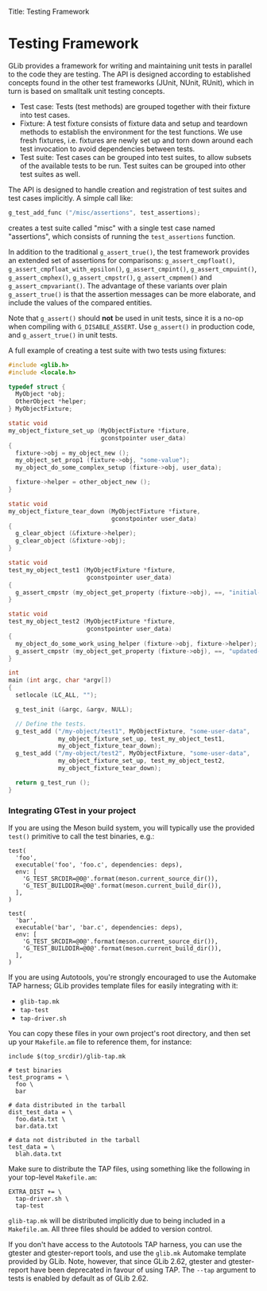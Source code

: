 Title: Testing Framework

# Testing Framework

GLib provides a framework for writing and maintaining unit tests in parallel
to the code they are testing. The API is designed according to established
concepts found in the other test frameworks (JUnit, NUnit, RUnit), which in
turn is based on smalltalk unit testing concepts.

- Test case: Tests (test methods) are grouped together with their fixture
  into test cases.
- Fixture: A test fixture consists of fixture data and setup and teardown
  methods to establish the environment for the test functions. We use fresh
  fixtures, i.e. fixtures are newly set up and torn down around each test
  invocation to avoid dependencies between tests.
- Test suite: Test cases can be grouped into test suites, to allow subsets
  of the available tests to be run. Test suites can be grouped into other
  test suites as well.

The API is designed to handle creation and registration of test suites and
test cases implicitly. A simple call like:

```c
g_test_add_func ("/misc/assertions", test_assertions);
```

creates a test suite called "misc" with a single test case named
"assertions", which consists of running the `test_assertions` function.

In addition to the traditional `g_assert_true()`, the test framework
provides an extended set of assertions for comparisons:
`g_assert_cmpfloat()`, `g_assert_cmpfloat_with_epsilon()`,
`g_assert_cmpint()`, `g_assert_cmpuint()`, `g_assert_cmphex()`,
`g_assert_cmpstr()`, `g_assert_cmpmem()` and `g_assert_cmpvariant()`. The
advantage of these variants over plain `g_assert_true()` is that the
assertion messages can be more elaborate, and include the values of the
compared entities.

Note that `g_assert()` should **not** be used in unit tests, since it is a
no-op when compiling with `G_DISABLE_ASSERT`. Use `g_assert()` in production
code, and `g_assert_true()` in unit tests.

A full example of creating a test suite with two tests using fixtures:

```c
#include <glib.h>
#include <locale.h>

typedef struct {
  MyObject *obj;
  OtherObject *helper;
} MyObjectFixture;

static void
my_object_fixture_set_up (MyObjectFixture *fixture,
                          gconstpointer user_data)
{
  fixture->obj = my_object_new ();
  my_object_set_prop1 (fixture->obj, "some-value");
  my_object_do_some_complex_setup (fixture->obj, user_data);

  fixture->helper = other_object_new ();
}

static void
my_object_fixture_tear_down (MyObjectFixture *fixture,
                             gconstpointer user_data)
{
  g_clear_object (&fixture->helper);
  g_clear_object (&fixture->obj);
}

static void
test_my_object_test1 (MyObjectFixture *fixture,
                      gconstpointer user_data)
{
  g_assert_cmpstr (my_object_get_property (fixture->obj), ==, "initial-value");
}

static void
test_my_object_test2 (MyObjectFixture *fixture,
                      gconstpointer user_data)
{
  my_object_do_some_work_using_helper (fixture->obj, fixture->helper);
  g_assert_cmpstr (my_object_get_property (fixture->obj), ==, "updated-value");
}

int
main (int argc, char *argv[])
{
  setlocale (LC_ALL, "");

  g_test_init (&argc, &argv, NULL);

  // Define the tests.
  g_test_add ("/my-object/test1", MyObjectFixture, "some-user-data",
              my_object_fixture_set_up, test_my_object_test1,
              my_object_fixture_tear_down);
  g_test_add ("/my-object/test2", MyObjectFixture, "some-user-data",
              my_object_fixture_set_up, test_my_object_test2,
              my_object_fixture_tear_down);

  return g_test_run ();
}
```

### Integrating GTest in your project

If you are using the Meson build system, you will typically use the provided
`test()` primitive to call the test binaries, e.g.:

```
test(
  'foo',
  executable('foo', 'foo.c', dependencies: deps),
  env: [
    'G_TEST_SRCDIR=@0@'.format(meson.current_source_dir()),
    'G_TEST_BUILDDIR=@0@'.format(meson.current_build_dir()),
  ],
)

test(
  'bar',
  executable('bar', 'bar.c', dependencies: deps),
  env: [
    'G_TEST_SRCDIR=@0@'.format(meson.current_source_dir()),
    'G_TEST_BUILDDIR=@0@'.format(meson.current_build_dir()),
  ],
)
```

If you are using Autotools, you're strongly encouraged to use the Automake
TAP harness; GLib provides template files for easily integrating with it:

- `glib-tap.mk`
- `tap-test`
- `tap-driver.sh`

You can copy these files in your own project's root directory, and then set
up your `Makefile.am` file to reference them, for instance:

```
include $(top_srcdir)/glib-tap.mk

# test binaries
test_programs = \
  foo \
  bar

# data distributed in the tarball
dist_test_data = \
  foo.data.txt \
  bar.data.txt

# data not distributed in the tarball
test_data = \
  blah.data.txt
```

Make sure to distribute the TAP files, using something like the following in
your top-level `Makefile.am`:

```
EXTRA_DIST += \
  tap-driver.sh \
  tap-test
```

`glib-tap.mk` will be distributed implicitly due to being included in a
`Makefile.am`. All three files should be added to version control.

If you don't have access to the Autotools TAP harness, you can use the
gtester and gtester-report tools, and use the `glib.mk` Automake template
provided by GLib. Note, however, that since GLib 2.62, gtester and
gtester-report have been deprecated in favour of using TAP. The `--tap`
argument to tests is enabled by default as of GLib 2.62.
